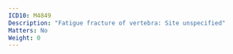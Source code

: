 ```yaml
---
ICD10: M4849
Description: "Fatigue fracture of vertebra: Site unspecified"
Matters: No
Weight: 0
---
```

